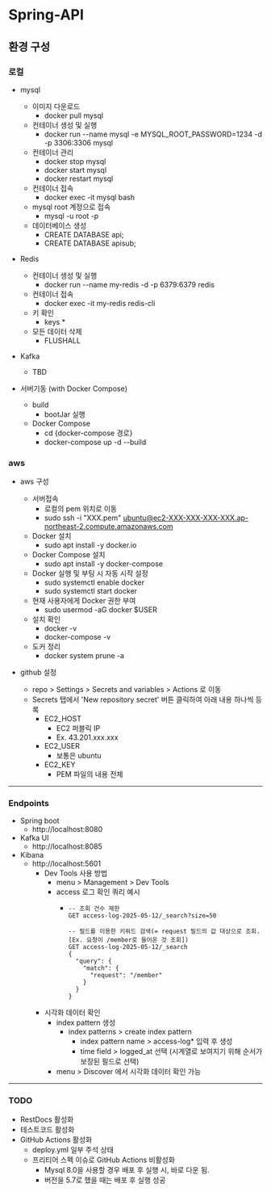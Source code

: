 # Spring-API
## 환경 구성
### 로컬
- mysql
  - 이미지 다운로드
    - docker pull mysql
  - 컨테이너 생성 및 실행
    - docker run --name mysql -e MYSQL_ROOT_PASSWORD=1234 -d -p 3306:3306 mysql
  - 컨테이너 관리
    - docker stop mysql
    - docker start mysql
    - docker restart mysql
  - 컨테이너 접속
    - docker exec -it mysql bash
  - mysql root 계정으로 접속
    - mysql -u root -p
  - 데이터베이스 생성
    - CREATE DATABASE api;
    - CREATE DATABASE apisub;

- Redis
  - 컨테이너 생성 및 실행
    - docker run --name my-redis -d -p 6379:6379 redis
  - 컨테이너 접속
    - docker exec -it my-redis redis-cli
  - 키 확인
    - keys *
  - 모든 데이터 삭제
    - FLUSHALL

- Kafka
  - TBD

- 서버기동 (with Docker Compose)
  - build
    - bootJar 실행
  - Docker Compose
    - cd {docker-compose 경로}
    - docker-compose up -d --build

### aws
- aws 구성
  - 서버접속
    - 로컬의 pem 위치로 이동
    - sudo ssh -i "XXX.pem" ubuntu@ec2-XXX-XXX-XXX-XXX.ap-northeast-2.compute.amazonaws.com
  - Docker 설치
    - sudo apt install -y docker.io
  - Docker Compose 설치
    - sudo apt install -y docker-compose
  - Docker 실행 및 부팅 시 자동 시작 설정
    - sudo systemctl enable docker
    - sudo systemctl start docker
  - 현재 사용자에게 Docker 권한 부여
    - sudo usermod -aG docker $USER
  - 설치 확인
    - docker -v
    - docker-compose -v
  - 도커 정리
    - docker system prune -a

- github 설정
  - repo > Settings > Secrets and variables > Actions 로 이동
  - Secrets 탭에서 'New repository secret' 버튼 클릭하여 아래 내용 하나씩 등록
    - EC2_HOST
      - EC2 퍼블릭 IP
      - Ex. 43.201.xxx.xxx
    - EC2_USER
      - 보통은 ubuntu
    - EC2_KEY
      - PEM 파일의 내용 전체



<hr>



### Endpoints
- Spring boot
  - http://localhost:8080
- Kafka UI
  - http://localhost:8085
- Kibana
  - http://localhost:5601
    - Dev Tools 사용 방법
      - menu > Management > Dev Tools
      - access 로그 확인 쿼리 예시
        - ```
          -- 조회 건수 제한
          GET access-log-2025-05-12/_search?size=50
        
          -- 필드를 이용한 키워드 검색(= request 필드의 값 대상으로 조회. [Ex. 요청이 /member로 들어온 것 조회])
          GET access-log-2025-05-12/_search
          {
            "query": {
              "match": {
                "request": "/member"
              }
            }
          }
          ```
    - 시각화 데이터 확인      
      - index pattern 생성
        - index patterns > create index pattern
          - index pattern name > access-log* 입력 후 생성
          - time field > logged_at 선택 (시계열로 보여지기 위해 순서가 보장된 필드로 선택)
      - menu > Discover 에서 시각화 데이터 확인 가능

<hr>



### TODO
- RestDocs 활성화
- 테스트코드 활성화
- GitHub Actions 활성화
  - deploy.yml 일부 주석 상태
  - 프리티어 스펙 이슈로 GitHub Actions 비활성화 
    - Mysql 8.0을 사용할 경우 배포 후 실행 시, 바로 다운 됨.
    - 버전을 5.7로 했을 때는 배포 후 실행 성공